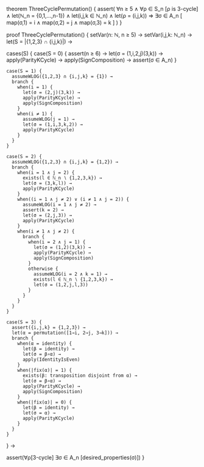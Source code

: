 theorem ThreeCyclePermutation() {
  assert(
    ∀n ≥ 5 ∧ ∀ρ ∈ S_n [ρ is 3-cycle] ∧
    let(ℕ_n = {0,1,...,n-1}) ∧
    let(i,j,k ∈ ℕ_n) ∧
    let(ρ = (i,j,k)) ⇒
    ∃σ ∈ A_n [
      map(σ,1) = i ∧
      map(σ,2) = j ∧
      map(σ,3) = k
    ]
  )
}

proof ThreeCyclePermutation() {
  setVar(n: ℕ, n ≥ 5) →
  setVar(i,j,k: ℕ_n) →
  let(S = |{1,2,3} ∩ {i,j,k}|) →
  
  cases(S) {
    case(S = 0) {
      assert(n ≥ 6) →
      let(σ = (1,i,2,j)(3,k)) →
      apply(ParityKCycle) →
      apply(SignComposition) →
      assert(σ ∈ A_n)
    }

    case(S = 1) {
      assumeWLOG({1,2,3} ∩ {i,j,k} = {1}) →
      branch {
        when(i = 1) {
          let(σ = (2,j)(3,k)) →
          apply(ParityKCycle) →
          apply(SignComposition)
        }
        when(i ≠ 1) {
          assumeWLOG(j = 1) →
          let(σ = (1,i,3,k,2)) →
          apply(ParityKCycle)
        }
      }
    }

    case(S = 2) {
      assumeWLOG({1,2,3} ∩ {i,j,k} = {1,2}) →
      branch {
        when(i = 1 ∧ j = 2) {
          exists(l ∈ ℕ_n ∖ {1,2,3,k}) →
          let(σ = (3,k,l)) →
          apply(ParityKCycle)
        }
        when((i = 1 ∧ j ≠ 2) ∨ (i ≠ 1 ∧ j = 2)) {
          assumeWLOG(i = 1 ∧ j ≠ 2) →
          assert(k = 2) →
          let(σ = (2,j,3)) →
          apply(ParityKCycle)
        }
        when(i ≠ 1 ∧ j ≠ 2) {
          branch {
            when(i = 2 ∧ j = 1) {
              let(σ = (1,2)(3,k)) →
              apply(ParityKCycle) →
              apply(SignComposition)
            }
            otherwise {
              assumeWLOG(i = 2 ∧ k = 1) →
              exists(l ∈ ℕ_n ∖ {1,2,3,k}) →
              let(σ = (1,2,j,l,3))
            }
          }
        }
      }
    }

    case(S = 3) {
      assert({i,j,k} = {1,2,3}) →
      let(α = permutation([1→i, 2→j, 3→k])) →
      branch {
        when(α = identity) {
          let(β = identity) →
          let(σ = β∘α) →
          apply(IdentityIsEven)
        }
        when(|fix(α)| = 1) {
          exists(β: transposition disjoint from α) →
          let(σ = β∘α) →
          apply(ParityKCycle) →
          apply(SignComposition)
        }
        when(|fix(α)| = 0) {
          let(β = identity) →
          let(σ = α) →
          apply(ParityKCycle)
        }
      }
    }
  } →
  
  assert(∀ρ[3-cycle] ∃σ ∈ A_n [desired_properties(σ)])
}